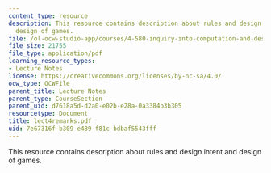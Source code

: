 ```yaml
---
content_type: resource
description: This resource contains description about rules and design intent and
  design of games.
file: /ol-ocw-studio-app/courses/4-580-inquiry-into-computation-and-design-fall-2006/7e67316fb309e489f81cbdbaf5543fff_lect4remarks.pdf
file_size: 21755
file_type: application/pdf
learning_resource_types:
- Lecture Notes
license: https://creativecommons.org/licenses/by-nc-sa/4.0/
ocw_type: OCWFile
parent_title: Lecture Notes
parent_type: CourseSection
parent_uid: d7618a5d-d2a0-e02b-e28a-0a3384b3b305
resourcetype: Document
title: lect4remarks.pdf
uid: 7e67316f-b309-e489-f81c-bdbaf5543fff
---
```

This resource contains description about rules and design intent and design of games.